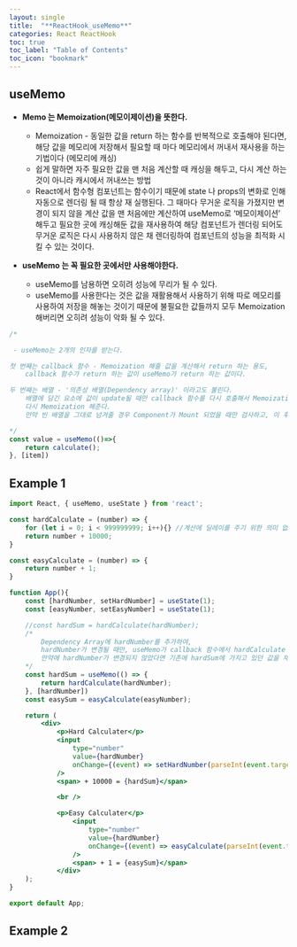 ```yaml
---
layout: single
title:  "**ReactHook_useMemo**"
categories: React ReactHook
toc: true
toc_label: "Table of Contents"
toc_icon: "bookmark"
---
```


## useMemo

- **Memo 는 Memoization(메모이제이션)을 뜻한다.**
  - Memoization - 동일한 값을 return 하는 함수를 반복적으로 호출해야 된다면, 해당 값을 메모리에 저장해서 필요할 때 마다 메모리에서 꺼내서 재사용을 하는 기법이다 (메모리에 캐싱)
  - 쉽게 말하면 자주 필요한 값을 맨 처음 계산할 때 캐싱을 해두고, 다시 계산 하는 것이 아니라 캐시에서 꺼내쓰는 방법
  - React에서 함수형 컴포넌트는 함수이기 때문에 state 나 props의 변화로 인해 자동으로 렌더링 될 때 항상 재 실행된다. 그 때마다 무거운 로직을 가졌지만 변경이 되지 않을 계산 값을 맨 처음에만 계산하여 useMemo로 ‘메모이제이션’ 해두고 필요한 곳에 캐싱해둔 값을 재사용하여 해당 컴포넌트가 렌더링 되어도 무거운 로직은 다시 사용하지 않은 채 렌더링하여 컴포넌트의 성능을 최적화 시킬 수 있는 것이다.

- **useMemo 는 꼭 필요한 곳에서만 사용해야한다.**
  - useMemo를 남용하면 오히려 성능에 무리가 될 수 있다.
  - useMemo를 사용한다는 것은 값을 재활용해서 사용하기 위해 따로 메모리를 사용하여 저장을 해놓는 것이기 때문에 불필요한 값들까지 모두 Memoization 해버리면 오히려 성능이 악화 될 수 있다.

```jsx
/*

 - useMemo는 2개의 인자를 받는다.

첫 번째는 callback 함수 - Memoization 해줄 값을 계산해서 return 하는 용도,
	callback 함수가 return 하는 값이 useMemo가 return 하는 값이다.

두 번째는 배열 - '의존성 배열(Dependency array)' 이라고도 불린다.
	배열에 담긴 요소에 값이 update될 때만 callback 함수를 다시 호출해서 Memoization 된 값을 update 후
	다시 Memoization 해준다.
	만약 빈 배열을 그대로 넘겨줄 경우 Component가 Mount 되었을 때만 검사하고, 이 후에는 update하지 않는다.

*/
const value = useMemo(()=>{
	return calculate();
}, [item])
```

## Example 1

```jsx
import React, { useMemo, useState } from 'react';

const hardCalculate = (number) => {
	for (let i = 0; i < 999999999; i++){} //계산에 딜레이를 주기 위한 의미 없는 for 문
	return number + 10000;
}

const easyCalculate = (number) => {
	return number + 1;
}

function App(){
	const [hardNumber, setHardNumber] = useState(1);
	const [easyNumber, setEasyNumber] = useState(1);

	//const hardSum = hardCalculate(hardNumber);
	/*
		Dependency Array에 hardNumber를 추가하여,
		hardNumber가 변경될 때만, useMemo가 callback 함수에서 hardCalculate 실행시켜서 재연산한다.
		만약에 hardNumber가 변경되지 않았다면 기존에 hardSum에 가지고 있던 값을 재사용하게 된다.
	*/
	const hardSum = useMemo(() => {
		return hardCalculate(hardNumber);
	}, [hardNumber])
	const easySum = easyCalculate(easyNumber);

	return (
		<div>
			<p>Hard Calculater</p>
			<input
				type="number"
				value={hardNumber}
				onChange={(event) => setHardNumber(parseInt(event.target.value))} 
			/>
			<span> + 10000 = {hardSum}</span>

			<br />

			<p>Easy Calculater</p>
				<input
					type="number"
					value={hardNumber}
					onChange={(event) => easyCalculate(parseInt(event.target.value))} 
				/>
				<span> + 1 = {easySum}</span>
			</div>
	);
}

export default App;
```

## Example 2